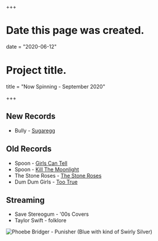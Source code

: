 +++
# Date this page was created.
date = "2020-06-12"

# Project title.
title = "Now Spinning - September 2020"

+++

## New Records
* Bully - [Sugaregg](https://www.discogs.com/Bully-Sugaregg/release/15814859)


## Old Records
* Spoon - [Girls Can Tell](https://www.discogs.com/Spoon-Girls-Can-Tell/release/15717957)
* Spoon - [Kill The Moonlight](https://www.discogs.com/Spoon-Kill-The-Moonlight/master/43632)
* The Stone Roses - [The Stone Roses](https://www.discogs.com/The-Stone-Roses-The-Stone-Roses/master/12458)
* Dum Dum Girls - [Too True](https://www.discogs.com/Dum-Dum-Girls-Too-True/release/5347731)


## Streaming
* Save Stereogum - '00s Covers
* Taylor Swift - folklore


![Phoebe Bridger - Punisher (Blue with kind of Swirly Silver)](/img/punisher.jpg)



